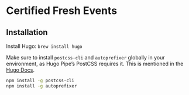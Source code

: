 # Certified Fresh Events

## Installation

Install Hugo: `brew install hugo`

Make sure to install `postcss-cli` and `autoprefixer` globally in your environment, as Hugo Pipe’s PostCSS requires it. This is mentioned in the [Hugo Docs](https://gohugo.io/hugo-pipes/postcss/).

```bash
npm install -g postcss-cli
npm install -g autoprefixer
```